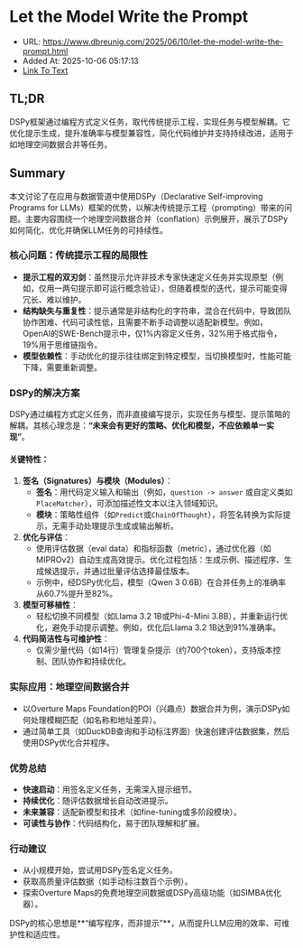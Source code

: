 # Let the Model Write the Prompt
- URL: https://www.dbreunig.com/2025/06/10/let-the-model-write-the-prompt.html
- Added At: 2025-10-06 05:17:13
- [Link To Text](2025-10-06-let-the-model-write-the-prompt_raw.md)

## TL;DR
DSPy框架通过编程方式定义任务，取代传统提示工程，实现任务与模型解耦。它优化提示生成，提升准确率与模型兼容性，简化代码维护并支持持续改进，适用于如地理空间数据合并等任务。

## Summary
本文讨论了在应用与数据管道中使用DSPy（Declarative Self-improving Programs for LLMs）框架的优势，以解决传统提示工程（prompting）带来的问题。主要内容围绕一个地理空间数据合并（conflation）示例展开，展示了DSPy如何简化、优化并确保LLM任务的可持续性。

### 核心问题：传统提示工程的局限性
- **提示工程的双刃剑**：虽然提示允许非技术专家快速定义任务并实现原型（例如，仅用一两句提示即可运行概念验证），但随着模型的迭代，提示可能变得冗长、难以维护。
- **结构缺失与重复性**：提示通常是非结构化的字符串，混合在代码中，导致团队协作困难、代码可读性低，且需要不断手动调整以适配新模型。例如，OpenAI的SWE-Bench提示中，仅1%内容定义任务，32%用于格式指令，19%用于思维链指令。
- **模型依赖性**：手动优化的提示往往绑定到特定模型，当切换模型时，性能可能下降，需要重新调整。

### DSPy的解决方案
DSPy通过编程方式定义任务，而非直接编写提示，实现任务与模型、提示策略的解耦。其核心理念是：**“未来会有更好的策略、优化和模型，不应依赖单一实现”**。

#### 关键特性：
1. **签名（Signatures）与模块（Modules）**：
   - **签名**：用代码定义输入和输出（例如，`question -> answer` 或自定义类如`PlaceMatcher`），可添加描述性文本以注入领域知识。
   - **模块**：策略性组件（如`Predict`或`ChainOfThought`），将签名转换为实际提示，无需手动处理提示生成或输出解析。
2. **优化与评估**：
   - 使用评估数据（eval data）和指标函数（metric），通过优化器（如MIPROv2）自动生成高效提示。优化过程包括：生成示例、描述程序、生成候选提示，并通过批量评估选择最佳版本。
   - 示例中，经DSPy优化后，模型（Qwen 3 0.6B）在合并任务上的准确率从60.7%提升至82%。
3. **模型可移植性**：
   - 轻松切换不同模型（如Llama 3.2 1B或Phi-4-Mini 3.8B），并重新运行优化，避免手动提示调整。例如，优化后Llama 3.2 1B达到91%准确率。
4. **代码简洁性与可维护性**：
   - 仅需少量代码（如14行）管理复杂提示（约700个token），支持版本控制、团队协作和持续优化。

### 实际应用：地理空间数据合并
- 以Overture Maps Foundation的POI（兴趣点）数据合并为例，演示DSPy如何处理模糊匹配（如名称和地址差异）。
- 通过简单工具（如DuckDB查询和手动标注界面）快速创建评估数据集，然后使用DSPy优化合并程序。

### 优势总结
- **快速启动**：用签名定义任务，无需深入提示细节。
- **持续优化**：随评估数据增长自动改进提示。
- **未来兼容**：适配新模型和技术（如fine-tuning或多阶段模块）。
- **可读性与协作**：代码结构化，易于团队理解和扩展。

### 行动建议
- 从小规模开始，尝试用DSPy签名定义任务。
- 获取高质量评估数据（如手动标注数百个示例）。
- 探索Overture Maps的免费地理空间数据或DSPy高级功能（如SIMBA优化器）。

DSPy的核心思想是**“编写程序，而非提示”**，从而提升LLM应用的效率、可维护性和适应性。
